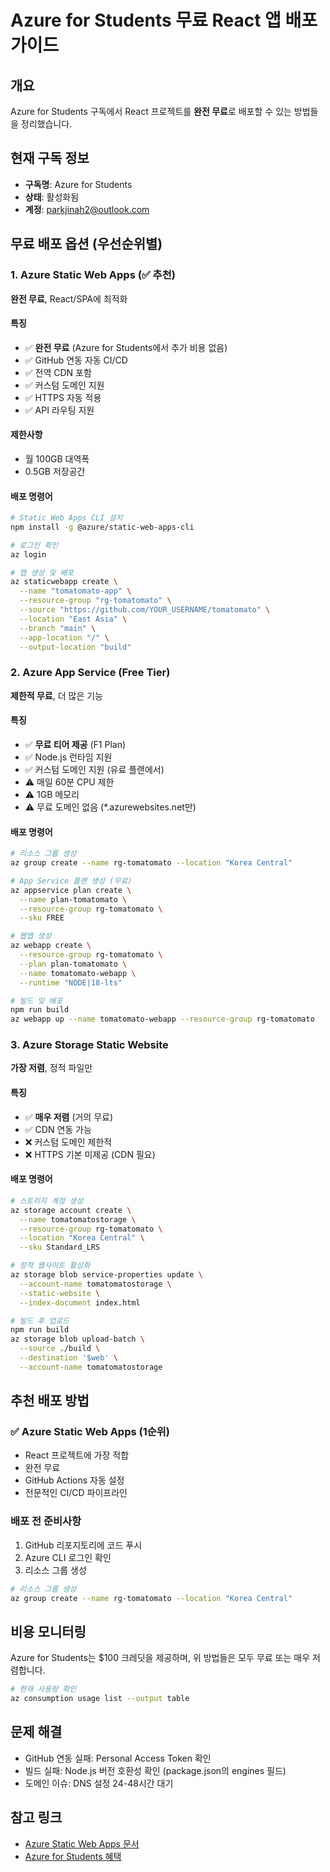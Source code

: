 # Azure for Students 무료 React 앱 배포 가이드

## 개요
Azure for Students 구독에서 React 프로젝트를 **완전 무료**로 배포할 수 있는 방법들을 정리했습니다.

## 현재 구독 정보
- **구독명**: Azure for Students
- **상태**: 활성화됨
- **계정**: parkjinah2@outlook.com

## 무료 배포 옵션 (우선순위별)

### 1. Azure Static Web Apps (✅ 추천)
**완전 무료**, React/SPA에 최적화

#### 특징
- ✅ **완전 무료** (Azure for Students에서 추가 비용 없음)
- ✅ GitHub 연동 자동 CI/CD
- ✅ 전역 CDN 포함
- ✅ 커스텀 도메인 지원
- ✅ HTTPS 자동 적용
- ✅ API 라우팅 지원

#### 제한사항
- 월 100GB 대역폭
- 0.5GB 저장공간

#### 배포 명령어
```bash
# Static Web Apps CLI 설치
npm install -g @azure/static-web-apps-cli

# 로그인 확인
az login

# 앱 생성 및 배포
az staticwebapp create \
  --name "tomatomato-app" \
  --resource-group "rg-tomatomato" \
  --source "https://github.com/YOUR_USERNAME/tomatomato" \
  --location "East Asia" \
  --branch "main" \
  --app-location "/" \
  --output-location "build"
```

### 2. Azure App Service (Free Tier)
**제한적 무료**, 더 많은 기능

#### 특징
- ✅ **무료 티어 제공** (F1 Plan)
- ✅ Node.js 런타임 지원
- ✅ 커스텀 도메인 지원 (유료 플랜에서)
- ⚠️ 매일 60분 CPU 제한
- ⚠️ 1GB 메모리
- ⚠️ 무료 도메인 없음 (*.azurewebsites.net만)

#### 배포 명령어
```bash
# 리소스 그룹 생성
az group create --name rg-tomatomato --location "Korea Central"

# App Service 플랜 생성 (무료)
az appservice plan create \
  --name plan-tomatomato \
  --resource-group rg-tomatomato \
  --sku FREE

# 웹앱 생성
az webapp create \
  --resource-group rg-tomatomato \
  --plan plan-tomatomato \
  --name tomatomato-webapp \
  --runtime "NODE|18-lts"

# 빌드 및 배포
npm run build
az webapp up --name tomatomato-webapp --resource-group rg-tomatomato
```

### 3. Azure Storage Static Website
**가장 저렴**, 정적 파일만

#### 특징
- ✅ **매우 저렴** (거의 무료)
- ✅ CDN 연동 가능
- ❌ 커스텀 도메인 제한적
- ❌ HTTPS 기본 미제공 (CDN 필요)

#### 배포 명령어
```bash
# 스토리지 계정 생성
az storage account create \
  --name tomatomatostorage \
  --resource-group rg-tomatomato \
  --location "Korea Central" \
  --sku Standard_LRS

# 정적 웹사이트 활성화
az storage blob service-properties update \
  --account-name tomatomatostorage \
  --static-website \
  --index-document index.html

# 빌드 후 업로드
npm run build
az storage blob upload-batch \
  --source ./build \
  --destination '$web' \
  --account-name tomatomatostorage
```

## 추천 배포 방법

### ✅ Azure Static Web Apps (1순위)
- React 프로젝트에 가장 적합
- 완전 무료
- GitHub Actions 자동 설정
- 전문적인 CI/CD 파이프라인

### 배포 전 준비사항
1. GitHub 리포지토리에 코드 푸시
2. Azure CLI 로그인 확인
3. 리소스 그룹 생성

```bash
# 리소스 그룹 생성
az group create --name rg-tomatomato --location "Korea Central"
```

## 비용 모니터링
Azure for Students는 $100 크레딧을 제공하며, 위 방법들은 모두 무료 또는 매우 저렴합니다.

```bash
# 현재 사용량 확인
az consumption usage list --output table
```

## 문제 해결
- GitHub 연동 실패: Personal Access Token 확인
- 빌드 실패: Node.js 버전 호환성 확인 (package.json의 engines 필드)
- 도메인 이슈: DNS 설정 24-48시간 대기

## 참고 링크
- [Azure Static Web Apps 문서](https://docs.microsoft.com/azure/static-web-apps/)
- [Azure for Students 혜택](https://azure.microsoft.com/free/students/)